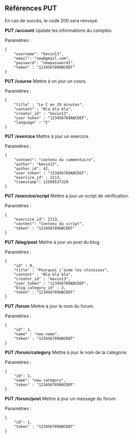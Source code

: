 Références PUT
--------------

En cas de succès, le code 200 sera renvoyé.

**PUT /account**
Update les informations du comptes.

Paramètres :

    {
		"username": "kevin13",
		"email": "new@gmail.com",
		"password": "newpassword1",
		"token" : "123456789ABCDEF"
    }
**PUT /course**
Mettre à un jour un cours.

Paramètres :

    {
		"title" : "Le C en 29 minutes",
		"content" : "Bla bla bla",
		"creator_id" : "kevin13",
		"user token" : "123456789ABCDEF",
		"language" : "C"
    }

**PUT /exercice**
Mettre à jour un exercice.

Paramètres :

    {
		"content": "contenu du commentaire",
		"author": "kevin13",
		"author_id": 42,
		"user_token" : "123456789ABCDEF",
		"exercice_id" : 2113,
		"timestamp": 12569537329
    }

**PUT /exercice/script**
Mettre à jour un script de vérification.

Paramètres :

    {
		"exercice_id": 2113,
		"content": "Contenu du script",
		"token" : "123456789ABCDEF"
    }
**PUT /blog/post**
Mettre à jour un post du blog.

Paramètres :

    {
		"id" : 0,
		"title" : "Pourquoi j’aime les chinoises",
		"content" : "Bla bla bla",
		"creator_id" : "kevin13",
		"user_token" : "123456789ABCDEF",
		"blog_category_id" : 2,
		"token" : "123456789ABCDEF"
    }

**PUT /forum**
Mettre à jour le nom du forum.

Paramètres :

    {
		"id": 1,
		"name" : "new_name",
		"token" : "123456789ABCDEF"
    }

**PUT /forum/category**
Mettre à jour le nom de la categorie.

Paramètres :

    {
		"id": 1,
		"name": "new category",
		"token" : "123456789ABCDEF"
    }


**PUT /forum/post**
Mettre à jour un message du forum.

Paramètres :

    {
		"id": 1,
		"token" : "123456789ABCDEF"
    }